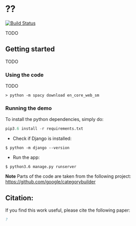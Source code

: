 # ??
[![Build Status](https://semaphoreci.com/api/v1/projects/eef617cc-9864-43de-b70f-b4d58e7002b2/2588073/badge.svg)](https://semaphoreci.com/danyaljj/bert-analogies)

TODO

## Getting started 
TODO

### Using the code 
TODO

```
> python -m spacy download en_core_web_sm
```

### Running the demo 
To install the python dependencies, simply do: 
```python 
pip3.6 install -r requirements.txt
```

- Check if Django is installed:
 ```
 $ python -m django --version
 ```
 
 - Run the app: 
```
$ python3.6 manage.py runserver
```


**Note** Parts of the code are taken from the following project: https://github.com/google/categorybuilder 


## Citation:
If you find this work useful, please cite the following paper: 
```bibtex 
?
```

